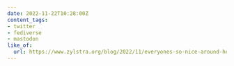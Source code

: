 ```yaml
---
date: 2022-11-22T10:28:00Z
content_tags:
- twitter
- fediverse
- mastodon
like_of:
  url: https://www.zylstra.org/blog/2022/11/everyones-so-nice-around-here-best-before-see-back/
---
```



